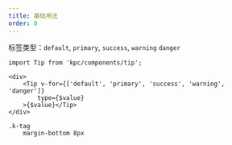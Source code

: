 ```yaml
---
title: 基础用法
order: 0
---
```


标签类型：`default`, `primary`, `success`, `warning` `danger`

```vdt
import Tip from 'kpc/components/tip';

<div>
    <Tip v-for={['default', 'primary', 'success', 'warning', 'danger']}
        type={$value}
    >{$value}</Tip>
</div>
```

```styl
.k-tag
    margin-bottom 8px
```
